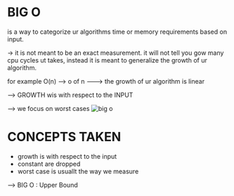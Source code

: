 # BIG O

is a way to categorize ur algorithms time or memory requirements based on input.

-> it is not meant to be an exact measurement. it will not tell you gow many cpu cycles ut takes, instead it is meant to generalize the growth of ur algorithm.

for example O(n) --> o of n ---> the growth of ur algorithm is linear

--> GROWTH wis with respect to the INPUT

--> we focus on worst cases
![big o](/3concepts/in_js/algorithm/big_o/big-o-graph-1.png)

# CONCEPTS TAKEN

- growth is with respect to the input
- constant are dropped
- worst case is usuallt the way we measure

--> BIG O : Upper Bound
